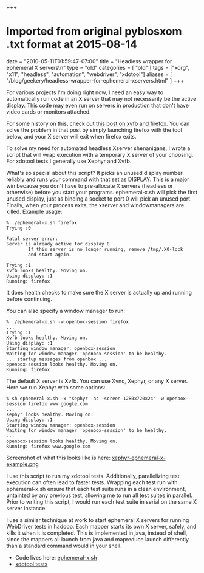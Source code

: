 +++
# Imported from original pyblosxom .txt format at 2015-08-14
date = "2010-05-11T01:59:47-07:00"
title = "Headless wrapper for ephemeral X servers\n"
type = "old"
categories = [ "old" ]
tags = ["xorg", "x11", "headless", "automation", "webdriver", "xdotool"]
aliases = [
    "/blog/geekery/headless-wrapper-for-ephemeral-xservers.html"
]
+++

For various projects I'm doing right now, I need an easy way to automatically
run code in an X server that may not necessarily be the active display. This code
may even run on servers in production that don't have video cards or monitors
attached.

For some history on this, check out <a
href="/blog/geekery/xvfb-firefox.html">this post on xvfb and firefox</a>. You
can solve the problem in that post by simply launching firefox with the tool
below, and your X server will exit when firefox exits.

To solve my need for automated headless Xserver shenanigans, I wrote a script
that will wrap execution with a temporary X server of your choosing. For
xdotool tests I generally use Xephyr and Xvfb.

What's so special about this script? It picks an unused display number
reliably and runs your command with that set as DISPLAY. This is a major win
because you don't have to pre-allocate X servers (headless or otherwise) before
you start your programs. ephemeral-x.sh will pick the first unused display,
just as binding a socket to port 0 will pick an unused port. Finally, when your process
exits, the xserver and windowmanagers are killed. Example usage:

```
% ./ephemeral-x.sh firefox
Trying :0

Fatal server error:
Server is already active for display 0
        If this server is no longer running, remove /tmp/.X0-lock
        and start again.

Trying :1
Xvfb looks healthy. Moving on.
Using display: :1
Running: firefox
```

It does health checks to make sure the X server is actually up and running
before continuing.

You can also specify a window manager to run:

```
% ./ephemeral-x.sh -w openbox-session firefox
...
Trying :1
Xvfb looks healthy. Moving on.
Using display: :1
Starting window manager: openbox-session
Waiting for window manager 'openbox-session' to be healthy.
... startup messages from openbox ...
openbox-session looks healthy. Moving on.
Running: firefox
```

The default X server is Xvfb. You can use Xvnc, Xephyr, or any X server. Here
we run Xephyr with some options:

```
% sh ephemeral-x.sh -x "Xephyr -ac -screen 1280x720x24" -w openbox-session firefox www.google.com
...
Xephyr looks healthy. Moving on.
Using display: :1
Starting window manager: openbox-session
Waiting for window manager 'openbox-session' to be healthy.
...
openbox-session looks healthy. Moving on.
Running: firefox www.google.com
```

Screenshot of what this looks like is here: 
[xephyr-ephemeral-x-example.png](/files/blogposts/20100511/xephyr-ephemeral-x-example.png)

I use this script to run my xdotool tests. Additionally, parallelizing test
execution can often lead to faster tests. Wrapping each test run with
ephemeral-x.sh ensure that each test suite runs in a clean environment,
untainted by any previous test, allowing me to run all test suites in parallel.
Prior to writing this script, I would run each test suite in serial on the same
X server instance.

I use a similar technique at work to start ephemeral X servers for running
WebDriver tests in hadoop. Each mapper starts its own X server, safely, and
kills it when it is completed. This is implemented in java, instead of shell,
since the mappers all launch from java and mapreduce launch differently than a
standard command would in your shell.

* Code lives here: [ephemeral-x.sh](https://github.com/jordansissel/xdotool/blob/master/t/ephemeral-x.sh)
* [xdotool tests](https://github.com/jordansissel/xdotool/blob/master/t)

